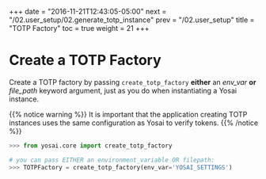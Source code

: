 +++
date = "2016-11-21T12:43:05-05:00"
next = "/02.user_setup/02.generate_totp_instance"
prev = "/02.user_setup"
title = "TOTP Factory"
toc = true
weight = 21
+++

# Create a TOTP Factory

Create a TOTP factory by passing ``create_totp_factory`` **either** an *env_var*
**or** *file_path* keyword argument, just as you do when instantiating a Yosai instance.

{{% notice warning %}}
 It is important that the application creating TOTP instances uses the same configuration as Yosai to verify tokens.
{{% /notice %}}

```python
>>> from yosai.core import create_totp_factory

# you can pass EITHER an environment_variable OR filepath:
>>> TOTPFactory = create_totp_factory(env_var='YOSAI_SETTINGS')
```
